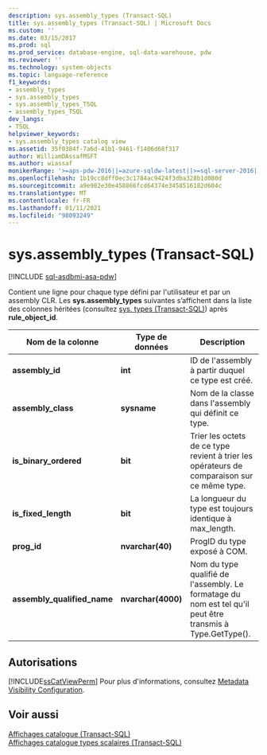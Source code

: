 ```yaml
---
description: sys.assembly_types (Transact-SQL)
title: sys.assembly_types (Transact-SQL) | Microsoft Docs
ms.custom: ''
ms.date: 03/15/2017
ms.prod: sql
ms.prod_service: database-engine, sql-data-warehouse, pdw
ms.reviewer: ''
ms.technology: system-objects
ms.topic: language-reference
f1_keywords:
- assembly_types
- sys.assembly_types
- sys.assembly_types_TSQL
- assembly_types_TSQL
dev_langs:
- TSQL
helpviewer_keywords:
- sys.assembly_types catalog view
ms.assetid: 35f0384f-7a6d-41b1-9461-f1406d68f317
author: WilliamDAssafMSFT
ms.author: wiassaf
monikerRange: '>=aps-pdw-2016||=azure-sqldw-latest||>=sql-server-2016||>=sql-server-linux-2017||=azuresqldb-mi-current'
ms.openlocfilehash: 1b19cc8dff0ec3c1784ac9424f3dba328b1d080d
ms.sourcegitcommit: a9e982e30e458866fcd64374e3458516182d604c
ms.translationtype: MT
ms.contentlocale: fr-FR
ms.lasthandoff: 01/11/2021
ms.locfileid: "98093249"
---
```

# <a name="sysassembly_types-transact-sql"></a>sys.assembly_types (Transact-SQL)
[!INCLUDE [sql-asdbmi-asa-pdw](../../includes/applies-to-version/sql-asdbmi-asa-pdw.md)]

  Contient une ligne pour chaque type défini par l'utilisateur et par un assembly CLR. Les **sys.assembly_types** suivantes s’affichent dans la liste des colonnes héritées (consultez [sys. types &#40;Transact-SQL&#41;](../../relational-databases/system-catalog-views/sys-types-transact-sql.md)) après **rule_object_id**.  
  
|Nom de la colonne|Type de données|Description|  
|-----------------|---------------|-----------------|  
|**assembly_id**|**int**|ID de l'assembly à partir duquel ce type est créé.|  
|**assembly_class**|**sysname**|Nom de la classe dans l'assembly qui définit ce type.|  
|**is_binary_ordered**|**bit**|Trier les octets de ce type revient à trier les opérateurs de comparaison sur ce même type.|  
|**is_fixed_length**|**bit**|La longueur du type est toujours identique à max_length.|  
|**prog_id**|**nvarchar(40)**|ProgID du type exposé à COM.|  
|**assembly_qualified_name**|**nvarchar(4000)**|Nom du type qualifié de l'assembly. Le formatage du nom est tel qu'il peut être transmis à Type.GetType().|  
  
## <a name="permissions"></a>Autorisations  
 [!INCLUDE[ssCatViewPerm](../../includes/sscatviewperm-md.md)] Pour plus d'informations, consultez [Metadata Visibility Configuration](../../relational-databases/security/metadata-visibility-configuration.md).  
  
## <a name="see-also"></a>Voir aussi  
 [Affichages catalogue &#40;Transact-SQL&#41;](../../relational-databases/system-catalog-views/catalog-views-transact-sql.md)   
 [Affichages catalogue types scalaires &#40;Transact-SQL&#41;](../../relational-databases/system-catalog-views/scalar-types-catalog-views-transact-sql.md)  
  
  
